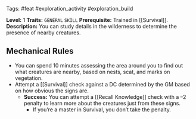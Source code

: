 Tags: #feat #exploration_activity #exploration_build 

**Level:** 1
**Traits:** `GENERAL` `SKILL`
**Prerequisite:** Trained in [[Survival]].
**Description:** You can study details in the wilderness to determine the presence of nearby creatures. 
## Mechanical Rules

- You can spend 10 minutes assessing the area around you to find out what creatures are nearby, based on nests, scat, and marks on vegetation.
- Attempt a [[Survival]] check against a DC determined by the GM based on how obvious the signs are. 
	- **Success:** You can attempt a [[Recall Knowledge]] check with a –2 penalty to learn more about the creatures just from these signs.
		- If you’re a master in Survival, you don’t take the penalty.